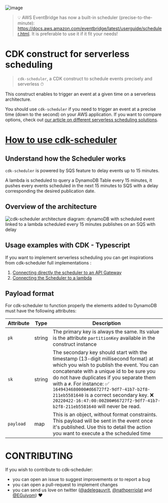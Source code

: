 ![image](https://user-images.githubusercontent.com/46320048/176927746-950cfa05-0ed6-4d8a-8cf6-3334cf9e117e.png)

> 💡 AWS EventBridge has now a built-in scheduler (precise-to-the-minute): https://docs.aws.amazon.com/eventbridge/latest/userguide/scheduler.html. It is preferable to use it if it fit your needs!
# CDK construct for serverless scheduling

> `cdk-scheduler`, a CDK construct to schedule events precisely and serverless ⏱

This construct enables to trigger an event at a given time on a serverless architecture.

You should use `cdk-scheduler` if you need to trigger an event at a precise time (down to the second) on your AWS application. If you want to compare options, check out [our article on different serverless scheduling solutions](https://dev.to/kumo/a-serverless-solution-to-just-in-time-scheduling-3cn6).

# [How to use cdk-scheduler](./cdk-scheduler/README.md)

## Understand how the Scheduler works

`cdk-scheduler` is powered by SQS feature to delay events up to 15 minutes.

A lambda is scheduled to query a DynamoDB Table every 15 minutes, it pushes every events scheduled in the next 15 minutes to SQS with a delay corresponding the desired publication date.

## Overview of the architecture

![cdk-scheduler architecture diagram: dynamoDB with scheduled event linked to a lambda scheduled every 15 minutes publishes on an SQS with delay](./docs/images/Architecture%20Scheduler.jpg)

## Usage examples with CDK - Typescript

If you want to implement serverless scheduling you can get inspirations from cdk-scheduler full implementations :

1. [Connecting directly the scheduler to an API Gateway](./demo/apiGatewayIntegration/)
2. [Connecting the Scheduler to a lambda](./demo/lambdaIntegration/)

## Payload format

For cdk-scheduler to function properly the elements added to DynamoDB must have the following attributes:

| Attribute | Type   | Description                                                                                                                                                                                                                                                                                                                                                                                  |
| --------- | ------ | -------------------------------------------------------------------------------------------------------------------------------------------------------------------------------------------------------------------------------------------------------------------------------------------------------------------------------------------------------------------------------------------- |
| `pk`      | string | The primary key is always the same. Its value is the attribute `partitionKey` available in the construct instance                                                                                                                                                                                                                                                                            |
| `sk`      | string | The secondary key should start with the timestamp (13-digit millisecond format) at which you wish to publish the event. You can concatenate with a unique id to be sure you do not have duplicates if you separate them with a `#`. For instance: ✅ `1649434680000#d66727f2-9df7-41b7-b2f8-211eb5581640` is a correct secondary key. ❌ `20220422-16:47:00:00Z00#66727f2-9df7-41b7-b2f8-211eb5581640` will never be read. |
| `payload` | map    | This is an object, without format constraints. This payload will be sent in the event once it's published. Use this to detail the action you want to execute a the scheduled time                                                                                                                                                                                                             |

# CONTRIBUTING

If you wish to contribute to cdk-scheduler:

- you can open an issue to suggest improvements or to report a bug
- you can open a pull-request to implement changes
- you can send us love on twitter ([@adelegauvrit](https://twitter.com/AdeleGauvrit), [@nathperriolat](https://twitter.com/nathperriolat) and [@EGuiyom](https://twitter.com/EGuiyom)) ❤️
